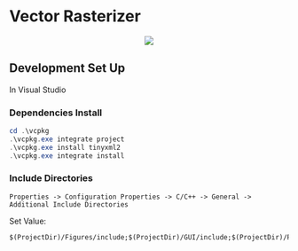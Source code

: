 # Vector Rasterizer
<p align="center">
  <a href="https://skillicons.dev">
    <img src="https://skillicons.dev/icons?i=git,cpp,c,visualstudio,svg" />
  </a>
</p>

## Development Set Up

In Visual Studio


### Dependencies Install

```powershell
cd .\vcpkg
.\vcpkg.exe integrate project
.\vcpkg.exe install tinyxml2
.\vcpkg.exe integrate install
```

### Include Directories
```
Properties -> Configuration Properties -> C/C++ -> General -> Additional Include Directories
```

Set Value:
```
$(ProjectDir)/Figures/include;$(ProjectDir)/GUI/include;$(ProjectDir)/Panels/include;$(ProjectDir)/Utils/include;
```
